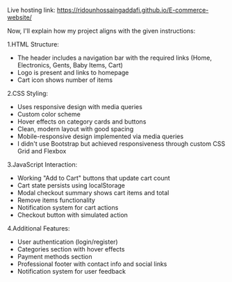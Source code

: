 Live hosting link: https://ridounhossaingaddafi.github.io/E-commerce-website/

Now, I'll explain how my project aligns with the given instructions:

1.HTML Structure:

* The header includes a navigation bar with the required links (Home, Electronics, Gents, Baby Items, Cart)
* Logo is present and links to homepage
* Cart icon shows number of items

2.CSS Styling:

* Uses responsive design with media queries
* Custom color scheme
* Hover effects on category cards and buttons
* Clean, modern layout with good spacing
* Mobile-responsive design implemented via media queries
* I didn't use Bootstrap but achieved responsiveness through custom CSS Grid and Flexbox


3.JavaScript Interaction:

* Working "Add to Cart" buttons that update cart count
* Cart state persists using localStorage
* Modal checkout summary shows cart items and total
* Remove items functionality
* Notification system for cart actions
* Checkout button with simulated action


4.Additional Features:

* User authentication (login/register)
* Categories section with hover effects
* Payment methods section
* Professional footer with contact info and social links
* Notification system for user feedback
